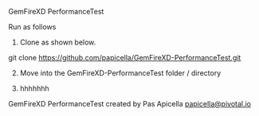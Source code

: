 GemFireXD PerformanceTest

Run as follows

1. Clone as shown below.

git clone https://github.com/papicella/GemFireXD-PerformanceTest.git

2. Move into the GemFireXD-PerformanceTest folder / directory

3. hhhhhhh

GemFireXD PerformanceTest created by Pas Apicella papicella@pivotal.io
